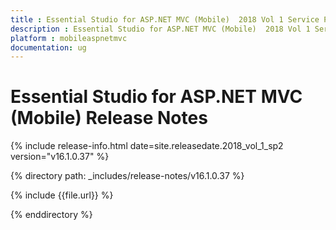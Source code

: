 ```yaml
---
title : Essential Studio for ASP.NET MVC (Mobile)  2018 Vol 1 Service Pack 2 Release Notes
description : Essential Studio for ASP.NET MVC (Mobile)  2018 Vol 1 Service Pack 2 Release Notes
platform : mobileaspnetmvc
documentation: ug
---
```


# Essential Studio for ASP.NET MVC (Mobile) Release Notes

{% include release-info.html date=site.releasedate.2018_vol_1_sp2  version="v16.1.0.37" %} 

{% directory path: _includes/release-notes/v16.1.0.37 %}

{% include {{file.url}} %}

{% enddirectory %}